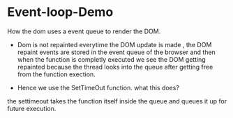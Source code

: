 # Event-loop-Demo


How the dom uses a event queue to render the DOM.


- Dom is not repainted everytime the DOM update is made , the DOM repaint events are stored in the event queue of the browser and then when the function is completly executed we see the DOM getting repainted because the thread looks into the queue after getting free from the function exection.


- Hence we use the SetTimeOut function. what this does?

the settimeout takes the function itself inside the queue and queues it up for future execution.
